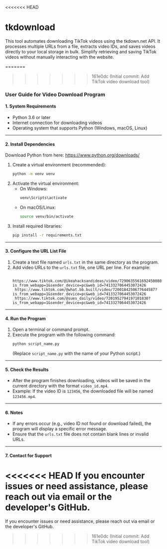 <<<<<<< HEAD
# tkdownload
This tool automates downloading TikTok videos using the tkdown.net API. It processes multiple URLs from a file, extracts video IDs, and saves videos directly to your local storage in bulk. Simplify retrieving and saving TikTok videos without manually interacting with the website.

=======
>>>>>>> 161e0dc (Initial commit: Add TikTok video download tool)
### User Guide for Video Download Program

#### 1. System Requirements
- Python 3.6 or later
- Internet connection for downloading videos
- Operating system that supports Python (Windows, macOS, Linux)

---

#### 2. Install Dependencies

Download Python from here: https://www.python.org/downloads/

1. Create a virtual environment (recommended):
   ```bash
   python -m venv venv
   ```
2. Activate the virtual environment:
   - On Windows:
     ```bash
     venv\Scripts\activate
     ```
   - On macOS/Linux:
     ```bash
     source venv/bin/activate
     ```
3. Install required libraries:
   ```bash
   pip install -r requirements.txt
   ```

---

#### 3. Configure the URL List File
1. Create a text file named `urls.txt` in the same directory as the program.
2. Add video URLs to the `urls.txt` file, one URL per line. For example:
   ```
    https://www.tiktok.com/@ikeahacksandideas/video/7290635561692450080?is_from_webapp=1&sender_device=pc&web_id=7413327064453072426
    https://www.tiktok.com/@what.bb.built/video/7200184250677644587?is_from_webapp=1&sender_device=pc&web_id=7413327064453072426
    https://www.tiktok.com/@sues_daily/video/7201952794197101830?is_from_webapp=1&sender_device=pc&web_id=7413327064453072426
   ```

---

#### 4. Run the Program
1. Open a terminal or command prompt.
2. Execute the program with the following command:
   ```bash
   python script_name.py
   ```
   (Replace `script_name.py` with the name of your Python script.)

---

#### 5. Check the Results
- After the program finishes downloading, videos will be saved in the current directory with the format `video_id.mp4`.
- Example: If the video ID is `123456`, the downloaded file will be named `123456.mp4`.

---

#### 6. Notes
- If any errors occur (e.g., video ID not found or download failed), the program will display a specific error message.
- Ensure that the `urls.txt` file does not contain blank lines or invalid URLs.

---

#### 7. Contact for Support
<<<<<<< HEAD
If you encounter issues or need assistance, please reach out via email or the developer's GitHub.
=======
If you encounter issues or need assistance, please reach out via email or the developer's GitHub.
>>>>>>> 161e0dc (Initial commit: Add TikTok video download tool)

